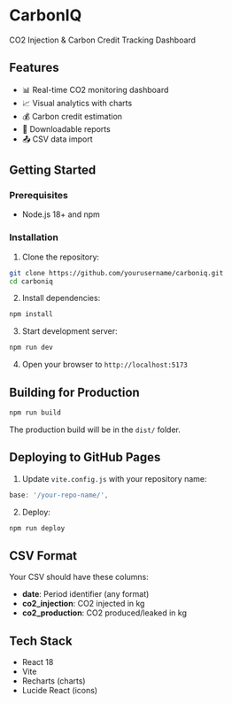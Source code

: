 # CarbonIQ

CO2 Injection & Carbon Credit Tracking Dashboard

## Features

- 📊 Real-time CO2 monitoring dashboard
- 📈 Visual analytics with charts
- 💰 Carbon credit estimation
- 📄 Downloadable reports
- 📤 CSV data import

## Getting Started

### Prerequisites

- Node.js 18+ and npm

### Installation

1. Clone the repository:
```bash
git clone https://github.com/yourusername/carboniq.git
cd carboniq
```

2. Install dependencies:
```bash
npm install
```

3. Start development server:
```bash
npm run dev
```

4. Open your browser to `http://localhost:5173`

## Building for Production
```bash
npm run build
```

The production build will be in the `dist/` folder.

## Deploying to GitHub Pages

1. Update `vite.config.js` with your repository name:
```javascript
base: '/your-repo-name/',
```

2. Deploy:
```bash
npm run deploy
```

## CSV Format

Your CSV should have these columns:
- **date**: Period identifier (any format)
- **co2_injection**: CO2 injected in kg
- **co2_production**: CO2 produced/leaked in kg

## Tech Stack

- React 18
- Vite
- Recharts (charts)
- Lucide React (icons)

